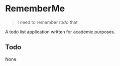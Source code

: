 # RememberMe

> I need to remember _todo_ that

A todo list application written for academic purposes.

## Todo

None
